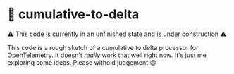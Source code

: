 # :construction: cumulative-to-delta

:warning: This code is currently in an unfinished state and is under construction :warning:

This code is a rough sketch of a cumulative to delta processor for OpenTelemetry.
It doesn't _really_ work that well right now. It's just me exploring some ideas. Please withold judgement :smile:
